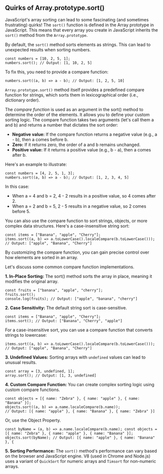 Quirks of Array.prototype.sort()
---

JavaScript's array sorting can lead to some fascinating (and sometimes frustrating) quirks! 
The `sort()` function is defined in the Array prototype in JavaScript. This means that every array you create in JavaScript inherits the `sort()` method from the `Array.prototype`.

By default, the `sort()` method sorts elements as strings. This can lead to unexpected results when sorting numbers.
```
const numbers = [10, 2, 5, 1];
numbers.sort(); // Output: [1, 10, 2, 5]
```

To fix this, you need to provide a compare function:
```
numbers.sort((a, b) => a - b); // Output: [1, 2, 5, 10]
```
`Array.prototype.sort()` method itself provides a predefined compare function for strings, which sorts them in lexicographical order (i.e., dictionary order). 

The <i>compare function</i> is used as an argument in the sort() method to determine the order of the elements. It allows you to define your custom sorting logic. The compare function takes two arguments (let's call them a and b) and returns a number that dictates the sort order:
<ul>
    <li><b>Negative value:</b> If the compare function returns a negative value (e.g., a - b), then a comes before b.</li>
    <li><b>Zero:</b> If it returns zero, the order of a and b remains unchanged.</li>
    <li><b>Positive value:</b> If it returns a positive value (e.g., b - a), then a comes after b.</li>
</ul>

Here's an example to illustrate:
```
const numbers = [4, 2, 5, 1, 3];
numbers.sort((a, b) => a - b); // Output: [1, 2, 3, 4, 5]
```
In this case:
<ul>
    <li>When a = 4 and b = 2, 4 - 2 results in a positive value, so 4 comes after 2.</li>
    <li>When a = 2 and b = 5, 2 - 5 results in a negative value, so 2 comes before 5.</li>
</ul>

You can also use the compare function to sort strings, objects, or more complex data structures. Here's a case-insensitive string sort:
```
const items = ["Banana", "apple", "Cherry"];
items.sort((a, b) => a.toLowerCase().localeCompare(b.toLowerCase()));
// Output: ["apple", "Banana", "Cherry"]
```
By customizing the compare function, you can gain precise control over how elements are sorted in an array.

Let's discuss some common compare function implementations.

**1. In-Place Sorting:** The sort() method sorts the array in place, meaning it modifies the original array.
```
const fruits = ["banana", "apple", "cherry"];
fruits.sort();
console.log(fruits); // Output: ["apple", "banana", "cherry"]
```
**2. Case Sensitivity:** The default string sort is case-sensitive.
```
const items = ["Banana", "apple", "Cherry"];
items.sort(); // Output: ["Banana", "Cherry", "apple"]
```
For a case-insensitive sort, you can use a compare function that converts strings to lowercase:
```
items.sort((a, b) => a.toLowerCase().localeCompare(b.toLowerCase()));
// Output: ["apple", "Banana", "Cherry"]
```
**3. Undefined Values:** Sorting arrays with `undefined` values can lead to unusual results.
```
const array = [3, undefined, 1];
array.sort(); // Output: [1, 3, undefined]
```
**4. Custom Compare Function:** You can create complex sorting logic using custom compare functions.
```
const objects = [{ name: "Zebra" }, { name: "apple" }, { name: "Banana" }];
objects.sort((a, b) => a.name.localeCompare(b.name));
// Output: [{ name: "apple" }, { name: "Banana" }, { name: "Zebra" }]
```
Or, use the Object Property.
```
const byName = (a, b) => a.name.localeCompare(b.name); const objects = [{ name: "Zebra" }, { name: "apple" }, { name: "Banana" }]; objects.sort(byName); // Output: [{ name: "apple" }, { name: "Banana" }, { 
```

**5. Sorting Performance:** The `sort()` method's performance can vary based on the browser and JavaScript engine. V8 (used in Chrome and Node.js) uses a variant of `QuickSort` for numeric arrays and `Timsort` for non-numeric arrays.
